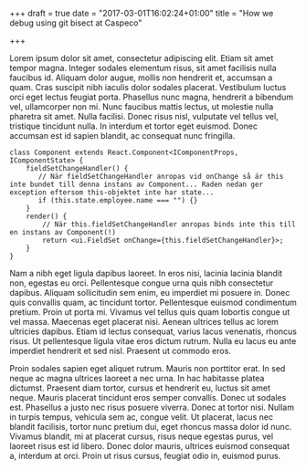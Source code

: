 +++
draft = true
date = "2017-03-01T16:02:24+01:00"
title = "How we debug using git bisect at Caspeco"

+++

Lorem ipsum dolor sit amet, consectetur adipiscing elit. Etiam sit amet tempor magna. Integer sodales elementum risus, sit amet facilisis nulla faucibus id. Aliquam dolor augue, mollis non hendrerit et, accumsan a quam. Cras suscipit nibh iaculis dolor sodales placerat. Vestibulum luctus orci eget lectus feugiat porta. Phasellus nunc magna, hendrerit a bibendum vel, ullamcorper non mi. Nunc faucibus mattis lectus, ut molestie nulla pharetra sit amet. Nulla facilisi. Donec risus nisl, vulputate vel tellus vel, tristique tincidunt nulla. In interdum et tortor eget euismod. Donec accumsan est id sapien blandit, ac consequat nunc fringilla.

```
class Component extends React.Component<IComponentProps, IComponentState> {
    fieldSetChangeHandler() {
       // När fieldSetChangeHandler anropas vid onChange så är this inte bundet till denna instans av Component... Raden nedan ger exception eftersom this-objektet inte har state...
       if (this.state.employee.name === "") {}
    }
    render() {
        // När this.fieldSetChangeHandler anropas binds inte this till en instans av Component(!)
        return <ui.FieldSet onChange={this.fieldSetChangeHandler}>;
    }
}
```

Nam a nibh eget ligula dapibus laoreet. In eros nisi, lacinia lacinia blandit non, egestas eu orci. Pellentesque congue urna quis nibh consectetur dapibus. Aliquam sollicitudin sem enim, eu imperdiet mi posuere in. Donec quis convallis quam, ac tincidunt tortor. Pellentesque euismod condimentum pretium. Proin ut porta mi. Vivamus vel tellus quis quam lobortis congue ut vel massa. Maecenas eget placerat nisi. Aenean ultrices tellus ac lorem ultricies dapibus. Etiam id lectus consequat, varius lacus venenatis, rhoncus risus. Ut pellentesque ligula vitae eros dictum rutrum. Nulla eu lacus eu ante imperdiet hendrerit et sed nisl. Praesent ut commodo eros.

Proin sodales sapien eget aliquet rutrum. Mauris non porttitor erat. In sed neque ac magna ultrices laoreet a nec urna. In hac habitasse platea dictumst. Praesent diam tortor, cursus et hendrerit eu, luctus sit amet neque. Mauris placerat tincidunt eros semper convallis. Donec ut sodales est. Phasellus a justo nec risus posuere viverra. Donec at tortor nisi. Nullam in turpis tempus, vehicula sem ac, congue velit. Ut placerat, lacus nec blandit facilisis, tortor nunc pretium dui, eget rhoncus massa dolor id nunc. Vivamus blandit, mi at placerat cursus, risus neque egestas purus, vel laoreet risus est id libero. Donec dolor mauris, ultrices euismod consequat a, interdum at orci. Proin ut risus cursus, feugiat odio in, euismod purus.


